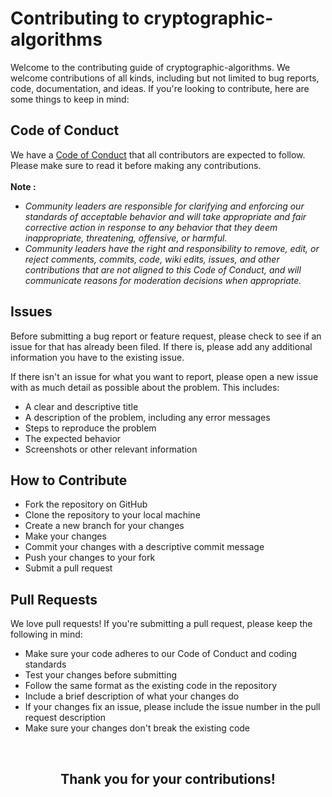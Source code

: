 # Contributing to cryptographic-algorithms

Welcome to the contributing guide of cryptographic-algorithms. We welcome contributions of all kinds, including but not limited to bug reports, code, documentation, and ideas. If you're looking to contribute, here are some things to keep in mind:

## Code of Conduct

We have a [Code of Conduct](https://github.com/rcallaby/cryptographic-algorithms/blob/main/CODE_OF_CONDUCT.md) that all contributors are expected to follow. Please make sure to read it before making any contributions. <br></br>
**Note :** 
+ *Community leaders are responsible for clarifying and enforcing our standards of acceptable behavior and will take appropriate and fair corrective action in response to any behavior that they deem inappropriate, threatening, offensive, or harmful.*
+ *Community leaders have the right and responsibility to remove, edit, or reject comments, commits, code, wiki edits, issues, and other contributions that are not aligned to this Code of Conduct, and will communicate reasons for moderation decisions when appropriate.*
## Issues

Before submitting a bug report or feature request, please check to see if an issue for that has already been filed. If there is, please add any additional information you have to the existing issue.

If there isn't an issue for what you want to report, please open a new issue with as much detail as possible about the problem. This includes:

- A clear and descriptive title
- A description of the problem, including any error messages
- Steps to reproduce the problem
- The expected behavior
- Screenshots or other relevant information

## How to Contribute
+ Fork the repository on GitHub
+ Clone the repository to your local machine
+ Create a new branch for your changes
+ Make your changes
+ Commit your changes with a descriptive commit message
+ Push your changes to your fork
+ Submit a pull request

## Pull Requests

We love pull requests! If you're submitting a pull request, please keep the following in mind:

- Make sure your code adheres to our Code of Conduct and coding standards
- Test your changes before submitting
- Follow the same format as the existing code in the repository
- Include a brief description of what your changes do
- If your changes fix an issue, please include the issue number in the pull request description
- Make sure your changes don't break the existing code

<br>
<h2 align="center">Thank you for your contributions!</h2>




<!-- Contributing to the Cryptographic Algorithms Repository

Thank you for considering contributing to this repository! We welcome contributions of all kinds, including but not limited to bug reports, code, documentation, and ideas.

How to Contribute
Fork the repository on GitHub
Clone the repository to your local machine
Create a new branch for your changes
Make your changes
Commit your changes with a descriptive commit message
Push your changes to your fork
Submit a pull request
Code of Conduct
This project adheres to the Contributor Covenant code of conduct. By participating, you are expected to uphold this code. Please report unacceptable behavior to [INSERT EMAIL].

Reporting Bugs
Before creating bug reports, please check the existing issues. If you find your problem in the list, please don't create a new one, but leave a comment under the existing issue instead. 

To report a bug, please use the bug report template provided in the repository.

Suggesting Enhancements
To suggest an enhancement, please use the enhancement template provided in the repository.

Code Reviews
All submissions, including submissions by project members, require review. We use GitHub pull requests for this purpose. Consult GitHub Help for more information on using pull requests.

Recognition
All contributors will be recognized in the CONTRIBUTORS.md file in the repository.

Licensing
By contributing to this repository, you agree that your contributions will be licensed under the repository's LICENSE. -->
